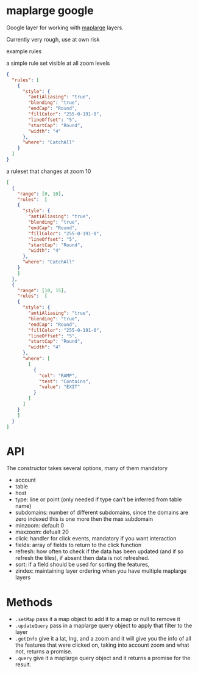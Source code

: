 maplarge google
===

Google layer for working with [maplarge](http://maplarge.com/) layers.

Currently very rough, use at own risk

example rules

a simple rule set visible at all zoom levels
```json
{
  "rules": [
    {
      "style": {
        "antiAliasing": "true",
        "blending": "true",
        "endCap": "Round",
        "fillColor": "255-0-191-0",
        "lineOffset": "5",
        "startCap": "Round",
        "width": "4"
      },
      "where": "CatchAll"
    }
  ]
}
```

a ruleset that changes at zoom 10

```json
[
  {
    "range": [0, 10],
    "rules":  [
    {
      "style": {
        "antiAliasing": "true",
        "blending": "true",
        "endCap": "Round",
        "fillColor": "255-0-191-0",
        "lineOffset": "5",
        "startCap": "Round",
        "width": "4"
      },
      "where": "CatchAll"
    }
    ]
  },
  {
    "range": [10, 15],
    "rules":  [
    {
      "style": {
        "antiAliasing": "true",
        "blending": "true",
        "endCap": "Round",
        "fillColor": "255-0-191-0",
        "lineOffset": "5",
        "startCap": "Round",
        "width": "4"
      },
      "where": [
        [
          {
            "col": "RAMP",
            "test": "Contains",
            "value": "EXIT"
          }
        ]
      ]
    }
    ]
  }
]
```


API
===

The constructor takes several options, many of them mandatory

- account
- table
- host
- type: line or point (only needed if type can't be inferred from table name)
- subdomains: number of different subdomains, since the domains are zero indexed this is one more then the max subdomain
- minzoom: default 0
- maxzoom: defualt 20
- click: handler for click events, mandatory if you want interaction
- fields: array of fields to return to the click function
- refresh: how often to check if the data has been updated (and if so refresh the tiles), if absent then data is not refreshed.
- sort: if a field should be used for sorting the features,
- zindex: maintaining layer ordering when you have multiple maplarge layers

Methods
===

- `.setMap` pass it a map object to add it to a map or null to remove it
- `.updateQuery` pass in a maplarge query object to apply that filter to the layer
- `.getInfo` give it a lat, lng, and a zoom and it will give you the info of all the features that were clicked on, taking into account zoom and what not, returns a promise.
- `.query` give it a maplarge query object and it returns a promise for the result.
